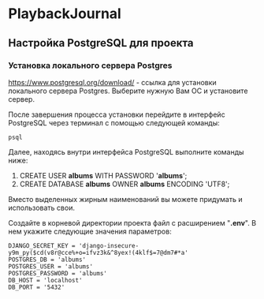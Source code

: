 # PlaybackJournal

## Настройка PostgreSQL для проекта

### Установка локального сервера Postgres

https://www.postgresql.org/download/ - ссылка для установки локального сервера Postgres. Выберите нужную Вам ОС и установите сервер.

После завершения процесса установки перейдите в интерфейс PostgreSQL через терминал с помощью следующей команды:
```
psql
```

Далее, находясь внутри интерфейса PostgreSQL выполните команды ниже:
1. CREATE USER **albums** WITH PASSWORD '**albums**';
2. CREATE DATABASE **albums** OWNER **albums** ENCODING 'UTF8';

Вместо выделенных жирным наименований вы можете придумать и использовать свои.

Создайте в корневой директории проекта файл с расширением "**.env**". В нем укажите следующие значения параметров:
```
DJANGO_SECRET_KEY = 'django-insecure-y9m_py($cd(v8r@cce%+o=ifvz3k&^8yex!(4klf$=7@dm7#*a'
POSTGRES_DB = 'albums'
POSTGRES_USER = 'albums'
POSTGRES_PASSWORD = 'albums'
DB_HOST = 'localhost'
DB_PORT = '5432'
```
